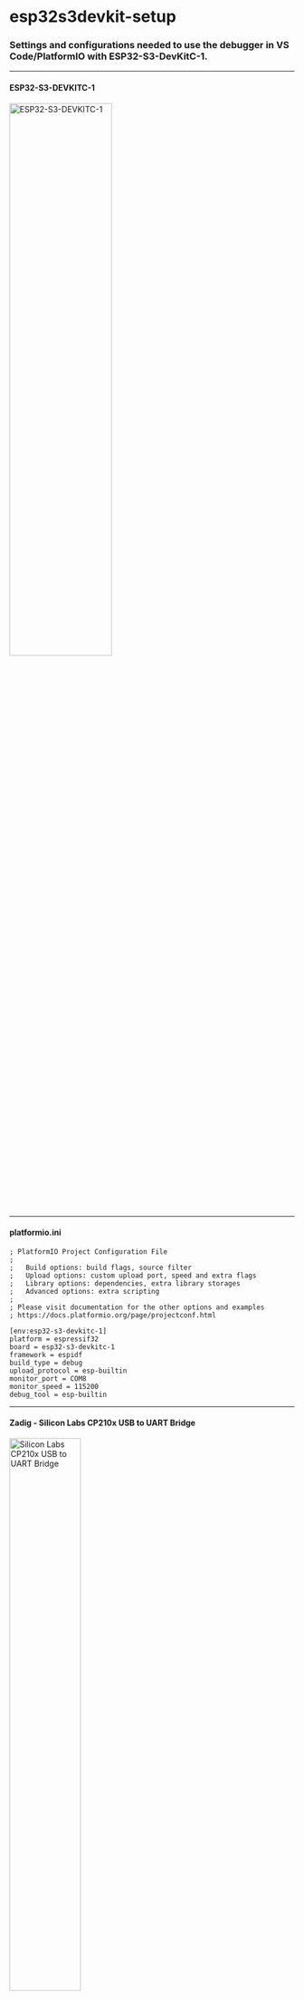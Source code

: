 # esp32s3devkit-setup
<h3>Settings and configurations needed to use the debugger in VS Code/PlatformIO with ESP32-S3-DevKitC-1.</h3>

---
#### ESP32-S3-DEVKITC-1
<image src=./images/esp32-s3-devkitc-1.png height=50% width=60% alt="ESP32-S3-DEVKITC-1">

---
#### platformio.ini

```
; PlatformIO Project Configuration File
;
;   Build options: build flags, source filter
;   Upload options: custom upload port, speed and extra flags
;   Library options: dependencies, extra library storages
;   Advanced options: extra scripting
;
; Please visit documentation for the other options and examples
; https://docs.platformio.org/page/projectconf.html

[env:esp32-s3-devkitc-1]
platform = espressif32
board = esp32-s3-devkitc-1
framework = espidf
build_type = debug
upload_protocol = esp-builtin
monitor_port = COM8
monitor_speed = 115200
debug_tool = esp-builtin
```
---
#### Zadig - Silicon Labs CP210x USB to UART Bridge
<image src="./images/usb_to_uart.png" height=50% width=50% alt="Silicon Labs CP210x USB to UART Bridge">

---
#### Zadig - USB JTAG/serial debug unit (Interface 0)
<image src="./images/jtag_interface0.png" height=50% width=50% alt="USB JTAG/serial debug unit (Interface 0)">

---
#### Zadig - USB JTAG/serial debug unit (Interface 2)
<image src="./images/jtag_interface2.png" height=50% width=50% alt="USB JTAG/serial debug unit (Interface 2)">

---
#### Device Manager - Ports (COM & LPT)
<image src="./images/device_manager_usb_to_uart.png" height=50% width=50% alt="Silicon Labs CP210x USB to UART Bridge">

---
#### Device Manager - Universal Serial Bus devices
<image src="./images/device_manager_jtag.png" height=50% width=50% alt="Silicon Labs CP210x USB to UART Bridge">
